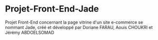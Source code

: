 # Projet-Front-End-Jade

Projet Front-End concernant la page vitrine d'un site e-commerce se nommant Jade, créé et développé par Doriane FARAU, Aouis CHOUKRI et Jérémy ABDOELSOMAD
